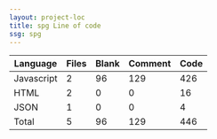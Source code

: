 ```yaml
---
layout: project-loc
title: spg Line of code
ssg: spg
---
```

<div class="table-responsive">
<table class="table">
<thead><tr>
<th>Language</th>
<th>Files</th>
<th>Blank</th>
<th>Comment</th>
<th>Code</th>
</tr></thead><tbody>
<tr><td>Javascript</td><td> 2</td><td> 96</td><td> 129</td><td> 426</td></tr>
<tr><td>HTML</td><td> 2</td><td> 0</td><td> 0</td><td> 16</td></tr>
<tr><td>JSON</td><td> 1</td><td> 0</td><td> 0</td><td> 4</td></tr>
<tr><td>Total</td><td>5</td><td>96</td><td>129</td><td>446</td></tr>
</tbody></table></div>
